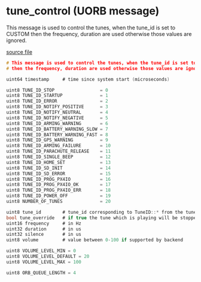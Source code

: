 # tune_control (UORB message)

This message is used to control the tunes, when the tune_id is set to CUSTOM then the frequency, duration are used otherwise those values are ignored.

[source file](https://github.com/PX4/PX4-Autopilot/blob/master/msg/tune_control.msg)

```c
# This message is used to control the tunes, when the tune_id is set to CUSTOM
# then the frequency, duration are used otherwise those values are ignored.

uint64 timestamp     # time since system start (microseconds)

uint8 TUNE_ID_STOP                 = 0
uint8 TUNE_ID_STARTUP              = 1
uint8 TUNE_ID_ERROR                = 2
uint8 TUNE_ID_NOTIFY_POSITIVE      = 3
uint8 TUNE_ID_NOTIFY_NEUTRAL       = 4
uint8 TUNE_ID_NOTIFY_NEGATIVE      = 5
uint8 TUNE_ID_ARMING_WARNING       = 6
uint8 TUNE_ID_BATTERY_WARNING_SLOW = 7
uint8 TUNE_ID_BATTERY_WARNING_FAST = 8
uint8 TUNE_ID_GPS_WARNING          = 9
uint8 TUNE_ID_ARMING_FAILURE       = 10
uint8 TUNE_ID_PARACHUTE_RELEASE    = 11
uint8 TUNE_ID_SINGLE_BEEP          = 12
uint8 TUNE_ID_HOME_SET             = 13
uint8 TUNE_ID_SD_INIT              = 14
uint8 TUNE_ID_SD_ERROR             = 15
uint8 TUNE_ID_PROG_PX4IO           = 16
uint8 TUNE_ID_PROG_PX4IO_OK        = 17
uint8 TUNE_ID_PROG_PX4IO_ERR       = 18
uint8 TUNE_ID_POWER_OFF            = 19
uint8 NUMBER_OF_TUNES              = 20

uint8 tune_id        # tune_id corresponding to TuneID::* from the tune_defaults.h in the tunes library
bool tune_override   # if true the tune which is playing will be stopped and the new started
uint16 frequency     # in Hz
uint32 duration      # in us
uint32 silence       # in us
uint8 volume         # value between 0-100 if supported by backend

uint8 VOLUME_LEVEL_MIN = 0
uint8 VOLUME_LEVEL_DEFAULT = 20
uint8 VOLUME_LEVEL_MAX = 100

uint8 ORB_QUEUE_LENGTH = 4

```
